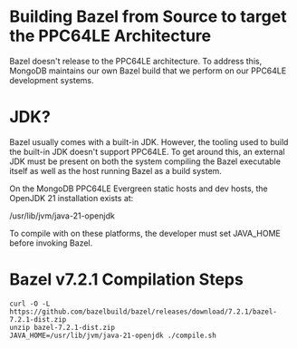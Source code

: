 # Building Bazel from Source to target the PPC64LE Architecture

Bazel doesn't release to the PPC64LE architecture. To address this, MongoDB maintains our own Bazel build that we perform on our PPC64LE development systems.

# JDK?

Bazel usually comes with a built-in JDK. However, the tooling used to build the built-in JDK doesn't support PPC64LE. To get around this, an external JDK must be present on both the system compiling the Bazel executable itself as well as the host running Bazel as a build system.

On the MongoDB PPC64LE Evergreen static hosts and dev hosts, the OpenJDK 21 installation exists at:

/usr/lib/jvm/java-21-openjdk

To compile with on these platforms, the developer must set JAVA_HOME before invoking Bazel.

# Bazel v7.2.1 Compilation Steps

    curl -O -L https://github.com/bazelbuild/bazel/releases/download/7.2.1/bazel-7.2.1-dist.zip
    unzip bazel-7.2.1-dist.zip
    JAVA_HOME=/usr/lib/jvm/java-21-openjdk ./compile.sh
